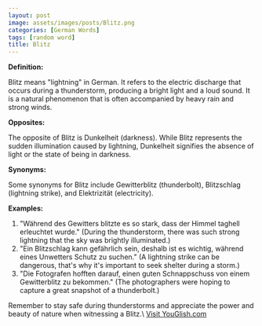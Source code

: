 ```yaml
---
layout: post
image: assets/images/posts/Blitz.png
categories: [German Words]
tags: [random word]
title: Blitz
---
```


**Definition:**

Blitz means "lightning" in German. It refers to the electric discharge that occurs during a thunderstorm, producing a bright light and a loud sound. It is a natural phenomenon that is often accompanied by heavy rain and strong winds.

**Opposites:**

The opposite of Blitz is Dunkelheit (darkness). While Blitz represents the sudden illumination caused by lightning, Dunkelheit signifies the absence of light or the state of being in darkness.

**Synonyms:**

Some synonyms for Blitz include Gewitterblitz (thunderbolt), Blitzschlag (lightning strike), and Elektrizität (electricity).

**Examples:**

1. "Während des Gewitters blitzte es so stark, dass der Himmel taghell erleuchtet wurde." (During the thunderstorm, there was such strong lightning that the sky was brightly illuminated.)
2. "Ein Blitzschlag kann gefährlich sein, deshalb ist es wichtig, während eines Unwetters Schutz zu suchen." (A lightning strike can be dangerous, that's why it's important to seek shelter during a storm.)
3. "Die Fotografen hofften darauf, einen guten Schnappschuss von einem Gewitterblitz zu bekommen." (The photographers were hoping to capture a great snapshot of a thunderbolt.)

Remember to stay safe during thunderstorms and appreciate the power and beauty of nature when witnessing a Blitz.\ <a id="yg-widget-0" class="youglish-widget" data-query="Blitz" data-lang="german" data-components="8412" data-auto-start="0" data-bkg-color="theme_light" data-title="How%20to%20pronounce%20Blitz%20in%20German"  rel="nofollow" href="https://youglish.com">Visit YouGlish.com</a><script async src="https://youglish.com/public/emb/widget.js" charset="utf-8"></script>